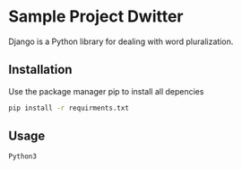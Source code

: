 # Sample Project Dwitter

Django is a Python library for dealing with word pluralization.

## Installation

Use the package manager pip to install all depencies

```bash
pip install -r requirments.txt
```

## Usage

```python
Python3 